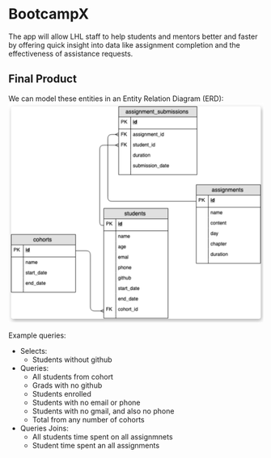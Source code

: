 # BootcampX

The app will allow LHL staff to help students and mentors better and faster by offering quick insight into
data like assignment completion and the effectiveness of assistance requests.

## Final Product

We can model these entities in an Entity Relation Diagram (ERD):
!["ERD"](https://github.com/bbjarvis/BootcampX/blob/master/docs/ERD.png)

Example queries:
- Selects:
  - Students without github
- Queries:
  - All students from cohort
  - Grads with no github
  - Students enrolled
  - Students with no email or phone
  - Students with no gmail, and also no phone
  - Total from any number of cohorts
- Queries Joins:
  - All students time spent on all assignmnets
  - Student time spent an all assignments
